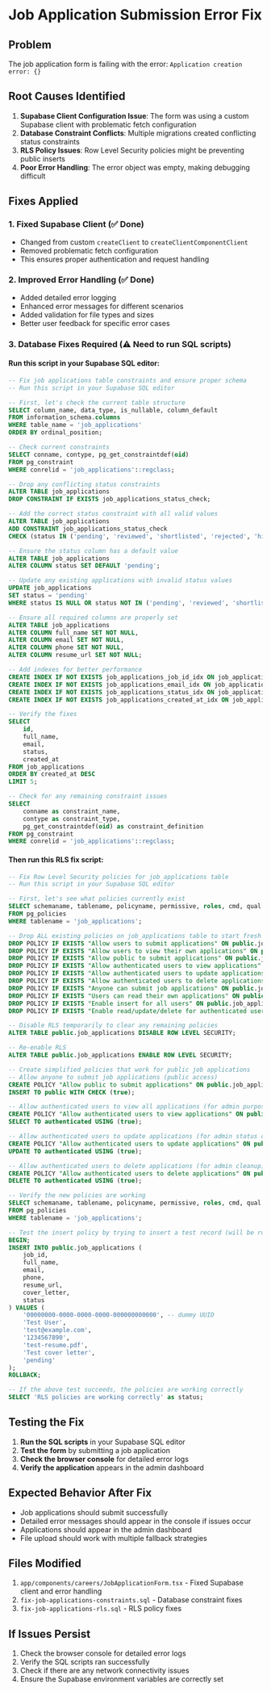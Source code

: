 # Job Application Submission Error Fix

## Problem
The job application form is failing with the error: `Application creation error: {}`

## Root Causes Identified
1. **Supabase Client Configuration Issue**: The form was using a custom Supabase client with problematic fetch configuration
2. **Database Constraint Conflicts**: Multiple migrations created conflicting status constraints
3. **RLS Policy Issues**: Row Level Security policies might be preventing public inserts
4. **Poor Error Handling**: The error object was empty, making debugging difficult

## Fixes Applied

### 1. Fixed Supabase Client (✅ Done)
- Changed from custom `createClient` to `createClientComponentClient`
- Removed problematic fetch configuration
- This ensures proper authentication and request handling

### 2. Improved Error Handling (✅ Done)
- Added detailed error logging
- Enhanced error messages for different scenarios
- Added validation for file types and sizes
- Better user feedback for specific error cases

### 3. Database Fixes Required (⚠️ Need to run SQL scripts)

#### Run this script in your Supabase SQL editor:
```sql
-- Fix job applications table constraints and ensure proper schema
-- Run this script in your Supabase SQL editor

-- First, let's check the current table structure
SELECT column_name, data_type, is_nullable, column_default 
FROM information_schema.columns 
WHERE table_name = 'job_applications' 
ORDER BY ordinal_position;

-- Check current constraints
SELECT conname, contype, pg_get_constraintdef(oid) 
FROM pg_constraint 
WHERE conrelid = 'job_applications'::regclass;

-- Drop any conflicting status constraints
ALTER TABLE job_applications 
DROP CONSTRAINT IF EXISTS job_applications_status_check;

-- Add the correct status constraint with all valid values
ALTER TABLE job_applications 
ADD CONSTRAINT job_applications_status_check 
CHECK (status IN ('pending', 'reviewed', 'shortlisted', 'rejected', 'hired'));

-- Ensure the status column has a default value
ALTER TABLE job_applications 
ALTER COLUMN status SET DEFAULT 'pending';

-- Update any existing applications with invalid status values
UPDATE job_applications 
SET status = 'pending' 
WHERE status IS NULL OR status NOT IN ('pending', 'reviewed', 'shortlisted', 'rejected', 'hired');

-- Ensure all required columns are properly set
ALTER TABLE job_applications 
ALTER COLUMN full_name SET NOT NULL,
ALTER COLUMN email SET NOT NULL,
ALTER COLUMN phone SET NOT NULL,
ALTER COLUMN resume_url SET NOT NULL;

-- Add indexes for better performance
CREATE INDEX IF NOT EXISTS job_applications_job_id_idx ON job_applications(job_id);
CREATE INDEX IF NOT EXISTS job_applications_email_idx ON job_applications(email);
CREATE INDEX IF NOT EXISTS job_applications_status_idx ON job_applications(status);
CREATE INDEX IF NOT EXISTS job_applications_created_at_idx ON job_applications(created_at DESC);

-- Verify the fixes
SELECT 
    id, 
    full_name, 
    email, 
    status, 
    created_at 
FROM job_applications 
ORDER BY created_at DESC 
LIMIT 5;

-- Check for any remaining constraint issues
SELECT 
    conname as constraint_name,
    contype as constraint_type,
    pg_get_constraintdef(oid) as constraint_definition
FROM pg_constraint 
WHERE conrelid = 'job_applications'::regclass;
```

#### Then run this RLS fix script:
```sql
-- Fix Row Level Security policies for job_applications table
-- Run this script in your Supabase SQL editor

-- First, let's see what policies currently exist
SELECT schemaname, tablename, policyname, permissive, roles, cmd, qual 
FROM pg_policies 
WHERE tablename = 'job_applications';

-- Drop ALL existing policies on job_applications table to start fresh
DROP POLICY IF EXISTS "Allow users to submit applications" ON public.job_applications;
DROP POLICY IF EXISTS "Allow users to view their own applications" ON public.job_applications;
DROP POLICY IF EXISTS "Allow public to submit applications" ON public.job_applications;
DROP POLICY IF EXISTS "Allow authenticated users to view applications" ON public.job_applications;
DROP POLICY IF EXISTS "Allow authenticated users to update applications" ON public.job_applications;
DROP POLICY IF EXISTS "Allow authenticated users to delete applications" ON public.job_applications;
DROP POLICY IF EXISTS "Anyone can submit job applications" ON public.job_applications;
DROP POLICY IF EXISTS "Users can read their own applications" ON public.job_applications;
DROP POLICY IF EXISTS "Enable insert for all users" ON public.job_applications;
DROP POLICY IF EXISTS "Enable read/update/delete for authenticated users only" ON public.job_applications;

-- Disable RLS temporarily to clear any remaining policies
ALTER TABLE public.job_applications DISABLE ROW LEVEL SECURITY;

-- Re-enable RLS
ALTER TABLE public.job_applications ENABLE ROW LEVEL SECURITY;

-- Create simplified policies that work for public job applications
-- Allow anyone to submit job applications (public access)
CREATE POLICY "Allow public to submit applications" ON public.job_applications FOR
INSERT TO public WITH CHECK (true);

-- Allow authenticated users to view all applications (for admin purposes)
CREATE POLICY "Allow authenticated users to view applications" ON public.job_applications FOR
SELECT TO authenticated USING (true);

-- Allow authenticated users to update applications (for admin status changes)
CREATE POLICY "Allow authenticated users to update applications" ON public.job_applications FOR
UPDATE TO authenticated USING (true);

-- Allow authenticated users to delete applications (for admin cleanup)
CREATE POLICY "Allow authenticated users to delete applications" ON public.job_applications FOR
DELETE TO authenticated USING (true);

-- Verify the new policies are working
SELECT schemaname, tablename, policyname, permissive, roles, cmd, qual 
FROM pg_policies 
WHERE tablename = 'job_applications';

-- Test the insert policy by trying to insert a test record (will be rolled back)
BEGIN;
INSERT INTO public.job_applications (
    job_id, 
    full_name, 
    email, 
    phone, 
    resume_url, 
    cover_letter, 
    status
) VALUES (
    '00000000-0000-0000-0000-000000000000', -- dummy UUID
    'Test User',
    'test@example.com',
    '1234567890',
    'test-resume.pdf',
    'Test cover letter',
    'pending'
);
ROLLBACK;

-- If the above test succeeds, the policies are working correctly
SELECT 'RLS policies are working correctly' as status;
```

## Testing the Fix

1. **Run the SQL scripts** in your Supabase SQL editor
2. **Test the form** by submitting a job application
3. **Check the browser console** for detailed error logs
4. **Verify the application** appears in the admin dashboard

## Expected Behavior After Fix

- Job applications should submit successfully
- Detailed error messages should appear in the console if issues occur
- Applications should appear in the admin dashboard
- File upload should work with multiple fallback strategies

## Files Modified

1. `app/components/careers/JobApplicationForm.tsx` - Fixed Supabase client and error handling
2. `fix-job-applications-constraints.sql` - Database constraint fixes
3. `fix-job-applications-rls.sql` - RLS policy fixes

## If Issues Persist

1. Check the browser console for detailed error logs
2. Verify the SQL scripts ran successfully
3. Check if there are any network connectivity issues
4. Ensure the Supabase environment variables are correctly set 